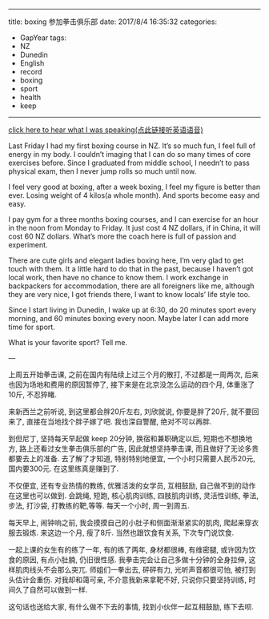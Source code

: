 
---
title: boxing 参加拳击俱乐部
date: 2017/8/4 16:35:32
categories: 
- GapYear
tags:
- NZ
- Dunedin
- English 
- record
- boxing
- sport
- health
- keep
---

[click here to hear what I was speaking(点此链接听英语语音)][1]

Last Friday I had my first boxing course in NZ. It’s so  much fun, I feel full of energy in my body. I couldn’t imaging that I can do so many times of core exercises before. Since I graduated from middle school, I needn’t to pass physical exam, then I never jump rolls so much until now. 

I feel very good at boxing, after a week boxing, I feel my figure is better than ever. Losing weight of 4 kilos(a whole month). And sports become easy and easy. 

I pay gym for a three months boxing courses,  and I can exercise for an hour in the noon from Monday to Friday. It just cost 4 NZ dollars, if in China, it will cost 60 NZ dollars. What’s more the coach here is full of passion and experiment. 

There are cute girls and elegant ladies boxing here,  I’m very glad to get touch with them. It a little hard to do that in the past, because I haven’t got local work, then have no chance to know them. I work exchange in backpackers for accommodation, there are all foreigners like me, although they are very nice, I got friends there, I want to know locals’ life style too.

Since I start living in Dunedin, I wake up at 6:30, do 20 minutes sport every morning, and 60 minutes boxing every noon. Maybe later I can add more time for sport. 

What is your favorite sport? Tell me. 


—

上周五开始拳击课, 之前在国内有陆续上过三个月的散打, 不过都是一周两次, 后来也因为场地和费用的原因暂停了, 接下来是在北京没怎么运动的四个月, 体重涨了10斤, 不忍猝睹. 

来新西兰之前听说, 到这里都会胖20斤左右, 刘欣就说, 你要是胖了20斤, 就不要回来了, 直接在当地找个胖子嫁了吧. 我也深自警醒, 绝对不可以再胖. 

到但尼丁, 坚持每天早起做 keep 20分钟, 换宿和兼职确定以后, 短期也不想换地方, 路上还看过女生拳击俱乐部的广告, 因此就想坚持拳击课, 而且做好了无论多贵都要去上的准备. 去了解了才知道, 特别特别地便宜, 一个小时只需要人民币20元, 国内要300元. 在这里练真是赚到了. 

不仅便宜, 还有专业热情的教练, 优雅活泼的女学员, 互相鼓励, 自己做不到的动作在这里也可以做到.  会跳绳, 短跑,  核心肌肉训练, 四肢肌肉训练, 灵活性训练, 拳法, 步法, 打沙袋, 打教练的靶,等等. 每天一个小时, 周一到周五.  

每天早上, 闹钟响之前, 我会摸摸自己的小肚子和侧面渐渐紧实的肌肉, 爬起来穿衣服去锻炼. 来这边一个月, 瘦了8斤. 当然也跟饮食有关系, 下次专门说饮食. 

一起上课的女生有的练了一年, 有的练了两年, 身材都很棒, 有维密腿, 或许因为饮食的原因, 有点小肚腩, 仍旧很性感. 我拳击完会让自己多做十分钟的全身拉伸, 这样肌肉线头不会那么突兀. 师姐们一拳出去, 砰砰有力, 光听声音都很可怕, 被打到头估计会重伤. 对我却和蔼可亲, 不介意我新来拿靶不好, 只说你只要坚持训练, 时间久了自然可以做到一样. 

这句话也送给大家, 有什么做不下去的事情, 找到小伙伴一起互相鼓励, 练下去呗. 

[1]:	https://www.lizhi.fm/2040956/2616141750138372102